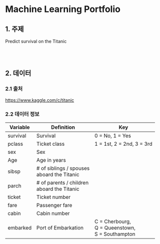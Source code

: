 # **Machine Learning Portfolio**

## 1. 주제
Predict survival on the Titanic

<br>
<br>

## 2. 데이터
### 2.1 출처
https://www.kaggle.com/c/titanic

### 2.2 데이터 정보
|Variable|Definition|Key|
|----------|----------|----------|
|survival|Survival|0 = No, 1 = Yes|
|pclass|Ticket class|1 = 1st, 2 = 2nd, 3 = 3rd|
|sex|Sex||
|Age|Age in years||
|sibsp|# of siblings / spouses<br>aboard the Titanic||
|parch|# of parents / children<br>aboard the Titanic||
|ticket|Ticket number||
|fare|Passenger fare||
|cabin|Cabin number||
|embarked|Port of Embarkation|C = Cherbourg,<br>Q = Queenstown,<br>S = Southampton|
